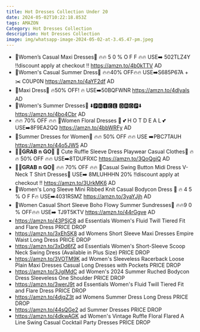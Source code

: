 ```yaml
---
title: Hot Dresses Collection Under 20
date: 2024-05-02T10:22:18.853Z
tags: AMAZON
Category: Hot Dresses Collection
description: Hot Dresses Collection
image: img/whatsapp-image-2024-05-02-at-3.45.47-pm.jpeg
---
```

* 👗Women’s Casual Maxi Dresses👗
  🔥🔥 5 0 % O F F 🔥🔥
   USE➡️ 502TLZ4Y 
  ‼️discount apply at checkout ‼️
  https://amzn.to/4b0kTTV
  AD
* 👗Women's Casual Summer Dress👗
  🔥🔥40% OFF🔥🔥 
  USE➡️S685P67A + ✂️ C0UP0N 
  https://amzn.to/4aYF2df
  AD
* 👗Maxi Dress👗
  🔥50% OFF! 🔥
  USE➡️50BQFWNR
  https://amzn.to/4dlyaIs
  AD
*  👗Women's Summer Dresses👗
  ⬇️🅿🆁🅸🅲🅴 🅳🆁🅾🅿⬇️
  https://amzn.to/4bo4Cbr
  AD
* 🔥🔥 70% OFF 🔥🔥
   👗Women Floral Dresses 👗
  💕 H O T D E A L 💕
  USE➡️8F9EA2QQ
  https://amzn.to/4bbWRFy
  AD
* 👗Summer Dresses for Women👗
  🔥🔥 50% OFF 🔥🔥
  USE ➡️PBC7TAUH
  https://amzn.to/44o5JW5
  AD
* 🏃‍♀️𝐆𝐑𝐀𝐁 𝐧 𝐆𝐎🏃
  👗 Cute Ruffle Sleeve Dress Playwear Casual Clothes👗
  🔥🔥 50% OFF 🔥🔥
  USE➡️8TDUFRXC
  https://amzn.to/3QoQgiQ
  AD
* 🏃‍♀️𝐆𝐑𝐀𝐁 𝐧 𝐆𝐎🏃
  🔥🔥 70% OFF 🔥🔥
  👗Casual Swing Button Midi Dress V-Neck T Shirt Dresses👗
  USE➡️ 8MLUHHHN
  20% ‼️discount apply at checkout ‼️
  https://amzn.to/3UrkMK6
  AD
* 👗Women's Long Sleeve Mini Ribbed Knit Casual Bodycon Dress 👗 
  🔥 4 5 %  O F F🔥
  USE➡️4031RSMZ
  https://amzn.to/3yaYJjh
  AD
* 👗Women Casual Short Sleeve Boho Flowy Summer Sundresses👗
  🔥🔥9 0 % OFF🔥🔥
  USE➡️ TJ9T5KTV 
  https://amzn.to/44rGgve
  AD
* https://amzn.to/43PSjC8   ad
  Essentials Women's Fluid Twill Tiered Fit and Flare Dress
  PRICE DROP
* https://amzn.to/3xEhSK8   ad
  Womens Short Sleeve Maxi Dresses Empire Waist Long Dress
  PRICE DROP
* https://amzn.to/3xDd6fZ   ad
  Essentials Women's Short-Sleeve Scoop Neck Swing Dress (Available in Plus Size)
  PRICE DROP
* https://amzn.to/3VOTM9K    ad
  Women's Sleeveless Racerback Loose Plain Maxi Dresses Casual Long Dresses with Pockets
  PRICE DROP
* https://amzn.to/3JgIMdC   ad
  Women's 2024 Summer Ruched Bodycon Dress Sleeveless One Shoulder
  PRICE DROP
* https://amzn.to/3werJ9t   ad
  Essentials Women's Fluid Twill Tiered Fit and Flare Dress
  PRICE DROP
* https://amzn.to/4djqZ3t   ad
  Womens Summer Dress Long Dress
  PRICE DROP
* https://amzn.to/44sQGe2    ad
  Summer Dresses
  PRICE DROP
* https://amzn.to/4dkwAGK    ad
  Women's Vintage Ruffle Floral Flared A Line Swing Casual Cocktail Party Dresses
  PRICE DROP